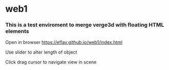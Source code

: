 # web1
<h3>This is a test enviroment to merge verge3d with floating HTML elements</h3>
<p>Open in browser <a href="https://eflav.github.io/web1/index.html">https://eflav.github.io/web1/index.html</a></p>
<p>Use slider to alter length of object</p>
<p>Click drag cursor to navigate view in scene</p>
